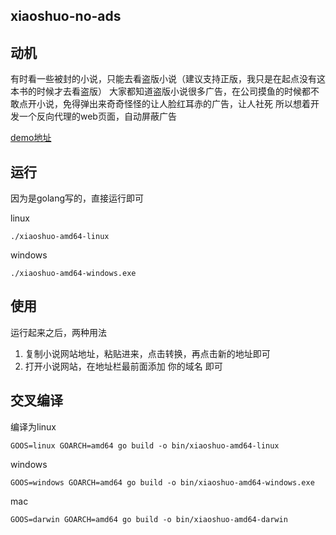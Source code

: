 xiaoshuo-no-ads
---

## 动机
有时看一些被封的小说，只能去看盗版小说（建议支持正版，我只是在起点没有这本书的时候才去看盗版）
大家都知道盗版小说很多广告，在公司摸鱼的时候都不敢点开小说，免得弹出来奇奇怪怪的让人脸红耳赤的广告，让人社死
所以想着开发一个反向代理的web页面，自动屏蔽广告

[demo地址](http://xiaoshuo.guojiang.ltd)

## 运行
因为是golang写的，直接运行即可

linux
```
./xiaoshuo-amd64-linux
```

windows
```
./xiaoshuo-amd64-windows.exe
```


## 使用
运行起来之后，两种用法
1. 复制小说网站地址，粘贴进来，点击转换，再点击新的地址即可
2. 打开小说网站，在地址栏最前面添加 你的域名 即可

## 交叉编译

编译为linux
```
GOOS=linux GOARCH=amd64 go build -o bin/xiaoshuo-amd64-linux
```

windows
```
GOOS=windows GOARCH=amd64 go build -o bin/xiaoshuo-amd64-windows.exe
```

mac
```
GOOS=darwin GOARCH=amd64 go build -o bin/xiaoshuo-amd64-darwin
```

